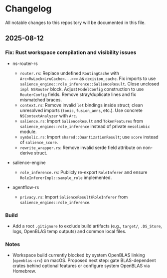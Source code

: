 # Changelog

All notable changes to this repository will be documented in this file.

## 2025-08-12

### Fix: Rust workspace compilation and visibility issues

- ns-router-rs
  - `router.rs`: Replace undefined `RoutingCache` with `Arc<RwLock<LruCache<...>>>` as `decision_cache`. Fix imports to use `salience_engine::role_inference::SalienceResult`. Close unclosed `impl NSRouter` block. Adjust `ModelConfig` construction to use `RouterConfig` fields. Remove stray/duplicate lines and fix mismatched braces.
  - `context.rs`: Remove invalid `let` bindings inside struct; clean unresolved imports (`tonic`, `fusion_anns`, etc.). Use concrete `NSContextAnalyzer` with `Arc`.
  - `salience.rs`: Import `SalienceResult` and `TokenFeatures` from `salience_engine::role_inference` instead of private `mesolimbic` module.
  - `symbolic.rs`: Import `shared::QuantizationResult`; use `score` instead of `salience_score`.
  - `rewrite_wrapper.rs`: Remove invalid serde field attribute on non-derive struct.

- salience-engine
  - `role_inference.rs`: Publicly re-export `RoleInferer` and ensure `RoleInfererImpl::sample_role` implemented.

- agentflow-rs
  - `privacy.rs`: Import `SalienceResult`/`RoleInferer` from `salience_engine::role_inference`.

### Build

- Add a root `.gitignore` to exclude build artifacts (e.g., `target/`, `.DS_Store`, logs, OpenBLAS temp outputs) and common local files.

### Notes

- Workspace build currently blocked by system OpenBLAS linking (`openblas-src`) on macOS. Proposed next step: gate BLAS-dependent crates behind optional features or configure system OpenBLAS via Homebrew.
